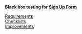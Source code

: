 **Black box testing for [Sign Up Form](http://itcareer.pythonanywhere.com/)**  

[Requirements](https://docs.google.com/document/d/199yDWTQs1XKEJMK3pQw_aXbtqEF700SoQGsc-K_H6Kw/edit?usp=sharing)  
[Checklists](https://docs.google.com/spreadsheets/d/1rGnHgf8QCEKyoLjAJBntcsFgXcMKgsAcFi8i_8Gk_xw/edit#gid=0)  
[Improvements](https://docs.google.com/document/d/1TisSbecGpuUMYhKICmJEDQCj771mf6Z08bBgS3HPbRU/edit?usp=sharing)